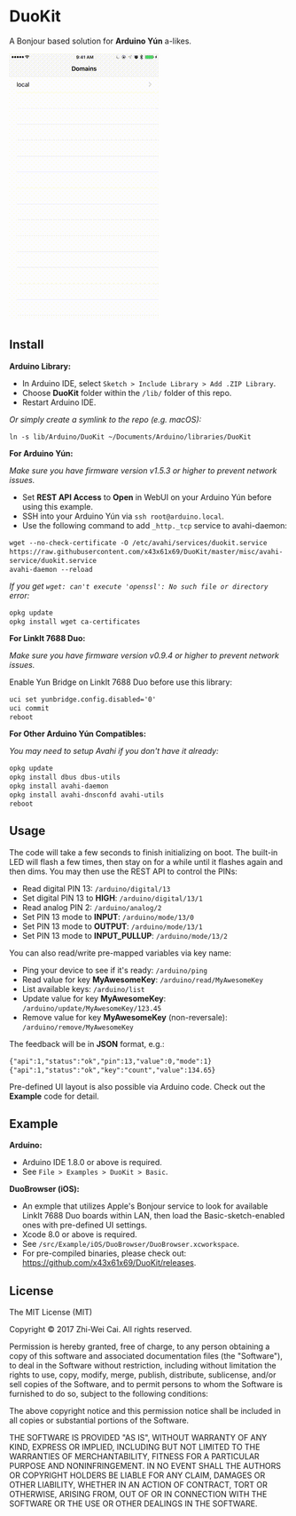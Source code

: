 DuoKit
======

A Bonjour based solution for **Arduino Yún** a-likes.

![Preview](preview.gif)

Install
-------

**Arduino Library:**

- In Arduino IDE, select `Sketch > Include Library > Add .ZIP Library`.
- Choose **DuoKit** folder within the `/lib/` folder of this repo.
- Restart Arduino IDE.

*Or simply create a symlink to the repo (e.g. macOS):*
```
ln -s lib/Arduino/DuoKit ~/Documents/Arduino/libraries/DuoKit
```

**For Arduino Yún:**

*Make sure you have firmware version v1.5.3 or higher to prevent network issues.*

- Set **REST API Access** to **Open** in WebUI on your Arduino Yún before using this example.
- SSH into your Arduino Yún via `ssh root@arduino.local`.
- Use the following command to add `_http._tcp` service to avahi-daemon:
```
wget --no-check-certificate -O /etc/avahi/services/duokit.service https://raw.githubusercontent.com/x43x61x69/DuoKit/master/misc/avahi-service/duokit.service
avahi-daemon --reload
```

*If you get `wget: can't execute 'openssl': No such file or directory` error:*
```
opkg update
opkg install wget ca-certificates
```

**For LinkIt 7688 Duo:**

*Make sure you have firmware version v0.9.4 or higher to prevent network issues.*

Enable Yun Bridge on LinkIt 7688 Duo before use this library:
```
uci set yunbridge.config.disabled='0'
uci commit
reboot
```

**For Other Arduino Yún Compatibles:**

*You may need to setup Avahi if you don't have it already:*
```
opkg update
opkg install dbus dbus-utils
opkg install avahi-daemon
opkg install avahi-dnsconfd avahi-utils
reboot
```

Usage
-----

The code will take a few seconds to finish initializing on boot. The built-in
LED will flash a few times, then stay on for a while until it flashes again
and then dims. You may then use the REST API to control the PINs:

- Read digital PIN 13: `/arduino/digital/13`
- Set digital PIN 13 to **HIGH**: `/arduino/digital/13/1`
- Read analog PIN 2: `/arduino/analog/2`
- Set PIN 13 mode to **INPUT**: `/arduino/mode/13/0`
- Set PIN 13 mode to **OUTPUT**: `/arduino/mode/13/1`
- Set PIN 13 mode to **INPUT_PULLUP**: `/arduino/mode/13/2`

You can also read/write pre-mapped variables via key name:

- Ping your device to see if it's ready: `/arduino/ping`
- Read value for key **MyAwesomeKey**: `/arduino/read/MyAwesomeKey`
- List available keys: `/arduino/list`
- Update value for key **MyAwesomeKey**: `/arduino/update/MyAwesomeKey/123.45`
- Remove value for key **MyAwesomeKey** (non-reversale): `/arduino/remove/MyAwesomeKey`

The feedback will be in **JSON** format, e.g.:

```
{"api":1,"status":"ok","pin":13,"value":0,"mode":1}
{"api":1,"status":"ok","key":"count","value":134.65}
```

Pre-defined UI layout is also possible via Arduino code. Check out the
**Example** code for detail.

Example
-------

**Arduino:**

- Arduino IDE 1.8.0 or above is required.
- See `File > Examples > DuoKit > Basic`.

**DuoBrowser (iOS):**

- An exmple that utilizes Apple's Bonjour service to look for available LinkIt
 7688 Duo boards within LAN, then load the Basic-sketch-enabled ones with
 pre-defined UI settings.
- Xcode 8.0 or above is required.
- See `/src/Example/iOS/DuoBrowser/DuoBrowser.xcworkspace`.
- For pre-compiled binaries, please check out: https://github.com/x43x61x69/DuoKit/releases.

License
-------

The MIT License (MIT)

Copyright © 2017 Zhi-Wei Cai. All rights reserved.

Permission is hereby granted, free of charge, to any person obtaining a copy
of this software and associated documentation files (the "Software"), to deal
in the Software without restriction, including without limitation the rights
to use, copy, modify, merge, publish, distribute, sublicense, and/or sell
copies of the Software, and to permit persons to whom the Software is
furnished to do so, subject to the following conditions:

The above copyright notice and this permission notice shall be included in all
copies or substantial portions of the Software.

THE SOFTWARE IS PROVIDED "AS IS", WITHOUT WARRANTY OF ANY KIND, EXPRESS OR
IMPLIED, INCLUDING BUT NOT LIMITED TO THE WARRANTIES OF MERCHANTABILITY,
FITNESS FOR A PARTICULAR PURPOSE AND NONINFRINGEMENT. IN NO EVENT SHALL THE
AUTHORS OR COPYRIGHT HOLDERS BE LIABLE FOR ANY CLAIM, DAMAGES OR OTHER
LIABILITY, WHETHER IN AN ACTION OF CONTRACT, TORT OR OTHERWISE, ARISING FROM,
OUT OF OR IN CONNECTION WITH THE SOFTWARE OR THE USE OR OTHER DEALINGS IN THE
SOFTWARE.
